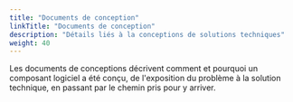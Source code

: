 ```yaml
---
title: "Documents de conception"
linkTitle: "Documents de conception"
description: "Détails liés à la conceptions de solutions techniques"
weight: 40
---
```


Les documents de conceptions décrivent comment et pourquoi un composant logiciel a été conçu, de l'exposition du problème à la solution technique, en passant par le chemin pris pour y arriver.